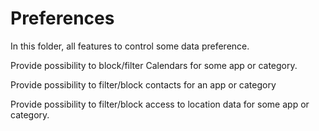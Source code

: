 # Preferences

In this folder, all features to control some data preference.

Provide possibility to block/filter Calendars for some app or category.

Provide possibility to filter/block contacts for an app or category

Provide possibility to filter/block access to location data for some app or category.